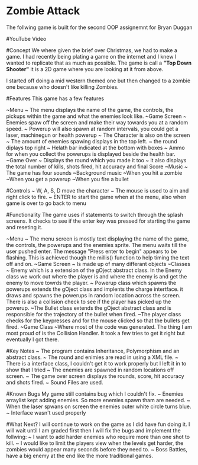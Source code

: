 # Zombie Attack
The follwing game is built for the second OOP assignemnt for Bryan Duggan

#YouTube Video

#Concept
We where given the brief over Christmas, we had to make a game. I had recently being plating
a game on the internet and I knew I wanted to replicate that as much as possible. The game is 
call a <b>"Top Down Shooter"</b> it is a 2D game where you are looking at it from above.

I started off doing a mid western themed one but then changed to a zombie one because who doesn't
like killing Zombies. 

#Features
This game has a few features

~Menu
	~ The menu displays the name of the game, the controls, the pickups within the game and 
		what the enemies look like.
~Game Screen
	~ Enemies spaw off the screen and make their way towards you at a random speed.
	~ Powerup will also spawn at random intervals, you could get a laser, machinegun or health powerup
	~ The Character is also on the screen
	~ The amount of enemies spawing displays in the top left.
	~ the round diplays top right
	~ Helath bar indicated at the bottom with boxes
	~ Ammo for when you collect the powerups is displayed beside the health bar.
~Game Over
	~ Displays the round which you made it too
	~ it also displays the total number of kills, shots fired, hit accuracy and final Score
~Music
	~ The game has four sounds
		~Background music
		~When you hit a zombie
		~When you get a powerup
		~When you fire a bullet
		
#Controls
~ W, A, S, D move the character
~ The mouse is used to aim and right click to fire.
~ ENTER to start the game when at the menu, also when game is over to go back to menu

#Functionality
The game uses if statements to switch through the splash screens. It checks to see if the enter
key was pressed for starting the game and reseting it.

~Menu
	~ The menu screen is mostly text displaying the name of the game, the controls, the powerups and the enemies sprite.
		The menu waits till the user pushed enter. The message "Press enter to begin" appears to be flashing. This is achieved
		though the millis() function to help timing the text off and on.
~Game Screen
	~ Is made up of many differant objects
		~Classes
			~ Enemy which is a extension of the gOject abstract class. In the Enemy class we work out where the player is and where the 
			enemy is and get the enemy to move towrds the player. 
			~ Powerup class which spawns the powerups extends the gOject class and implents the charge intertface.
			it draws and spawns the powerups in random location across the screen. There is also a collision check 	to see if the player has
			picked up the powerup.
			~The Bullet class extends the gOject abstract class and is responsible for the trajectory of the bullet when fired.
			~The player class checks for the keypresses and for the mouse clicked so that the bullets get fired.
		~Game Class
			~Where most of the code was generated. The thing I am most proud of is the Collision Handler. It took a few tries to get it right but eventually I got there.

#Key Notes
~ The program contains Inheritance, Polymorphism and an abstract class.
~ The round and enimies are read in using a XML file.
~ There is a interface class, I couldn't get it to work properly but I left it in to show that I tried
~ The enemies are spawned in random locations off screen.
~ The game over screen displays the rounds, score, hit accuracy and shots fired.
~ Sound Files are used. 

#Known Bugs
My game still contains bug which I couldn't fix.
~ Enemies arraylist kept adding enemies. So more enemies spawn tham are needed.
~ When the laser spwans on screen the enemies outer white circle turns blue.
~ Interface wasn't used properly

#What Next?
I will continue to work on the game as I did have fun doing it. I will wait until I am graded first
then I will fix the bugs and implement the follwing:
~ I want to add harder enemies who require more than one shot to kill.
~ I would like to limit the players view when the levels get harder, the zombies would appear many seconds before they need to.
~ Boss Battles, have a big enemy at the end like the more traditional games.
